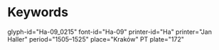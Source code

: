 # Keywords
glyph-id="Ha-09_0215"
font-id="Ha-09"
printer-id="Ha"
printer="Jan Haller"
period="1505–1525"
place="Kraków"
PT plate="172"
